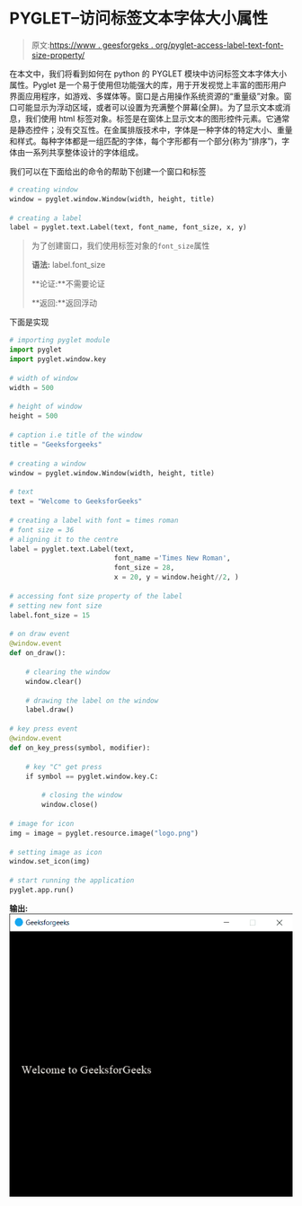 # PYGLET–访问标签文本字体大小属性

> 原文:[https://www . geesforgeks . org/pyglet-access-label-text-font-size-property/](https://www.geeksforgeeks.org/pyglet-accessing-label-text-font-size-property/)

在本文中，我们将看到如何在 python 的 PYGLET 模块中访问标签文本字体大小属性。Pyglet 是一个易于使用但功能强大的库，用于开发视觉上丰富的图形用户界面应用程序，如游戏、多媒体等。窗口是占用操作系统资源的“重量级”对象。窗口可能显示为浮动区域，或者可以设置为充满整个屏幕(全屏)。为了显示文本或消息，我们使用 html 标签对象。标签是在窗体上显示文本的图形控件元素。它通常是静态控件；没有交互性。在金属排版技术中，字体是一种字体的特定大小、重量和样式。每种字体都是一组匹配的字体，每个字形都有一个部分(称为“排序”)，字体由一系列共享整体设计的字体组成。

我们可以在下面给出的命令的帮助下创建一个窗口和标签

```py
# creating window
window = pyglet.window.Window(width, height, title)

# creating a label
label = pyglet.text.Label(text, font_name, font_size, x, y)

```

> 为了创建窗口，我们使用标签对象的`font_size`属性
> 
> **语法:** label.font_size
> 
> **论证:**不需要论证
> 
> **返回:**返回浮动

下面是实现

```py
# importing pyglet module
import pyglet
import pyglet.window.key

# width of window
width = 500

# height of window
height = 500

# caption i.e title of the window
title = "Geeksforgeeks"

# creating a window
window = pyglet.window.Window(width, height, title)

# text 
text = "Welcome to GeeksforGeeks"

# creating a label with font = times roman
# font size = 36
# aligning it to the centre
label = pyglet.text.Label(text,
                          font_name ='Times New Roman',
                          font_size = 28,
                          x = 20, y = window.height//2, )

# accessing font size property of the label
# setting new font size
label.font_size = 15

# on draw event
@window.event
def on_draw():    

    # clearing the window
    window.clear()

    # drawing the label on the window
    label.draw()

# key press event    
@window.event
def on_key_press(symbol, modifier):

    # key "C" get press
    if symbol == pyglet.window.key.C:

        # closing the window
        window.close()

# image for icon
img = image = pyglet.resource.image("logo.png")

# setting image as icon
window.set_icon(img)

# start running the application
pyglet.app.run()
```

**输出:**
![](img/ab470e6e072152777c6567305882b2a6.png)